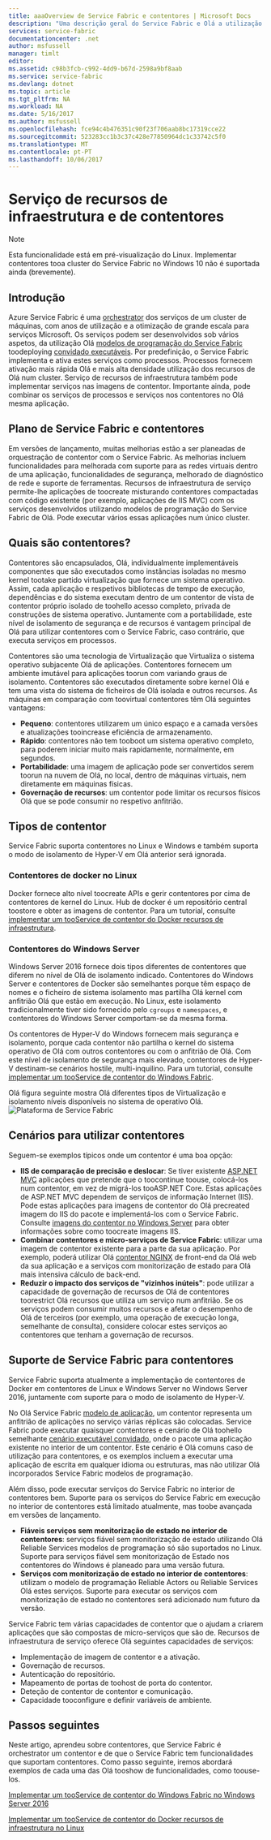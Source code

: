 ```yaml
---
title: aaaOverview de Service Fabric e contentores | Microsoft Docs
description: "Uma descrição geral do Service Fabric e Olá a utilização de aplicações de microsserviço toodeploy de contentores. Este artigo fornece uma descrição geral de como contentores podem ser utilizados e Olá capacidades disponíveis no Service Fabric."
services: service-fabric
documentationcenter: .net
author: msfussell
manager: timlt
editor: 
ms.assetid: c98b3fcb-c992-4dd9-b67d-2598a9bf8aab
ms.service: service-fabric
ms.devlang: dotnet
ms.topic: article
ms.tgt_pltfrm: NA
ms.workload: NA
ms.date: 5/16/2017
ms.author: msfussell
ms.openlocfilehash: fce94c4b476351c90f23f706aab8bc17319cce22
ms.sourcegitcommit: 523283cc1b3c37c428e77850964dc1c33742c5f0
ms.translationtype: MT
ms.contentlocale: pt-PT
ms.lasthandoff: 10/06/2017
---
```

# <a name="service-fabric-and-containers"></a>Serviço de recursos de infraestrutura e de contentores
> [!NOTE]
> Esta funcionalidade está em pré-visualização do Linux.  Implementar contentores tooa cluster do Service Fabric no Windows 10 não é suportada ainda (brevemente). 
>   

## <a name="introduction"></a>Introdução
Azure Service Fabric é uma [orchestrator](service-fabric-cluster-resource-manager-introduction.md) dos serviços de um cluster de máquinas, com anos de utilização e a otimização de grande escala para serviços Microsoft. Os serviços podem ser desenvolvidos sob vários aspetos, da utilização Olá [modelos de programação do Service Fabric](service-fabric-choose-framework.md) toodeploying [convidado executáveis](service-fabric-deploy-existing-app.md). Por predefinição, o Service Fabric implementa e ativa estes serviços como processos. Processos fornecem ativação mais rápida Olá e mais alta densidade utilização dos recursos de Olá num cluster. Serviço de recursos de infraestrutura também pode implementar serviços nas imagens de contentor. Importante ainda, pode combinar os serviços de processos e serviços nos contentores no Olá mesma aplicação. 

## <a name="containers-and-service-fabric-roadmap"></a>Plano de Service Fabric e contentores
Em versões de lançamento, muitas melhorias estão a ser planeadas de orquestração de contentor com o Service Fabric. As melhorias incluem funcionalidades para melhorada com suporte para as redes virtuais dentro de uma aplicação, funcionalidades de segurança, melhorado de diagnóstico de rede e suporte de ferramentas. Recursos de infraestrutura de serviço permite-lhe aplicações de toocreate misturando contentores compactadas com código existente (por exemplo, aplicações de IIS MVC) com os serviços desenvolvidos utilizando modelos de programação do Service Fabric de Olá.  Pode executar vários essas aplicações num único cluster. 

## <a name="what-are-containers"></a>Quais são contentores?
Contentores são encapsulados, Olá, individualmente implementáveis componentes que são executados como instâncias isoladas no mesmo kernel tootake partido virtualização que fornece um sistema operativo. Assim, cada aplicação e respetivos bibliotecas de tempo de execução, dependências e do sistema executam dentro de um contentor de vista de contentor próprio isolado de toohello acesso completo, privada de construções de sistema operativo. Juntamente com a portabilidade, este nível de isolamento de segurança e de recursos é vantagem principal de Olá para utilizar contentores com o Service Fabric, caso contrário, que executa serviços em processos.

Contentores são uma tecnologia de Virtualização que Virtualiza o sistema operativo subjacente Olá de aplicações. Contentores fornecem um ambiente imutável para aplicações toorun com variando graus de isolamento. Contentores são executados diretamente sobre kernel Olá e tem uma vista do sistema de ficheiros de Olá isolada e outros recursos. As máquinas em comparação com toovirtual contentores têm Olá seguintes vantagens:

* **Pequeno**: contentores utilizarem um único espaço e a camada versões e atualizações tooincrease eficiência de armazenamento.
* **Rápido**: contentores não tem tooboot um sistema operativo completo, para poderem iniciar muito mais rapidamente, normalmente, em segundos.
* **Portabilidade**: uma imagem de aplicação pode ser convertidos serem toorun na nuvem de Olá, no local, dentro de máquinas virtuais, nem diretamente em máquinas físicas.
* **Governação de recursos**: um contentor pode limitar os recursos físicos Olá que se pode consumir no respetivo anfitrião.

## <a name="container-types"></a>Tipos de contentor
Service Fabric suporta contentores no Linux e Windows e também suporta o modo de isolamento de Hyper-V em Olá anterior será ignorada. 

### <a name="docker-containers-on-linux"></a>Contentores de docker no Linux
Docker fornece alto nível toocreate APIs e gerir contentores por cima de contentores de kernel do Linux. Hub de docker é um repositório central toostore e obter as imagens de contentor.
Para um tutorial, consulte [implementar um tooService de contentor do Docker recursos de infraestrutura](service-fabric-get-started-containers-linux.md).

### <a name="windows-server-containers"></a>Contentores do Windows Server
Windows Server 2016 fornece dois tipos diferentes de contentores que diferem no nível de Olá de isolamento indicado. Contentores do Windows Server e contentores de Docker são semelhantes porque têm espaço de nomes e o ficheiro de sistema isolamento mas partilha Olá kernel com anfitrião Olá que estão em execução. No Linux, este isolamento tradicionalmente tiver sido fornecido pelo `cgroups` e `namespaces`, e contentores do Windows Server comportam-se da mesma forma.

Os contentores de Hyper-V do Windows fornecem mais segurança e isolamento, porque cada contentor não partilha o kernel do sistema operativo de Olá com outros contentores ou com o anfitrião de Olá. Com este nível de isolamento de segurança mais elevado, contentores de Hyper-V destinam-se cenários hostile, multi-inquilino.
Para um tutorial, consulte [implementar um tooService de contentor do Windows Fabric](service-fabric-get-started-containers.md).

Olá figura seguinte mostra Olá diferentes tipos de Virtualização e isolamento níveis disponíveis no sistema de operativo Olá.
![Plataforma de Service Fabric][Image1]

## <a name="scenarios-for-using-containers"></a>Cenários para utilizar contentores
Seguem-se exemplos típicos onde um contentor é uma boa opção:

* **IIS de comparação de precisão e deslocar**: Se tiver existente [ASP.NET MVC](https://www.asp.net/mvc) aplicações que pretende que o toocontinue toouse, colocá-los num contentor, em vez de migrá-los tooASP.NET Core. Estas aplicações de ASP.NET MVC dependem de serviços de informação Internet (IIS). Pode estas aplicações para imagens de contentor do Olá precreated imagem do IIS do pacote e implementá-los com o Service Fabric. Consulte [imagens do contentor no Windows Server](https://msdn.microsoft.com/virtualization/windowscontainers/quick_start/quick_start_images) para obter informações sobre como toocreate imagens IIS.
* **Combinar contentores e micro-serviços de Service Fabric**: utilizar uma imagem de contentor existente para a parte da sua aplicação. Por exemplo, poderá utilizar Olá [contentor NGINX](https://hub.docker.com/_/nginx/) de front-end da Olá web da sua aplicação e a serviços com monitorização de estado para Olá mais intensiva cálculo de back-end.
* **Reduzir o impacto dos serviços de "vizinhos inúteis"**: pode utilizar a capacidade de governação de recursos de Olá de contentores toorestrict Olá recursos que utiliza um serviço num anfitrião. Se os serviços podem consumir muitos recursos e afetar o desempenho de Olá de terceiros (por exemplo, uma operação de execução longa, semelhante de consulta), considere colocar estes serviços ao contentores que tenham a governação de recursos.

## <a name="service-fabric-support-for-containers"></a>Suporte de Service Fabric para contentores
Service Fabric suporta atualmente a implementação de contentores de Docker em contentores de Linux e Windows Server no Windows Server 2016, juntamente com suporte para o modo de isolamento de Hyper-V. 

No Olá Service Fabric [modelo de aplicação](service-fabric-application-model.md), um contentor representa um anfitrião de aplicações no serviço várias réplicas são colocadas. Service Fabric pode executar quaisquer contentores e cenário de Olá toohello semelhante [cenário executável convidado](service-fabric-deploy-existing-app.md), onde o pacote uma aplicação existente no interior de um contentor. Este cenário é Olá comuns caso de utilização para contentores, e os exemplos incluem a executar uma aplicação de escrita em qualquer idioma ou estruturas, mas não utilizar Olá incorporados Service Fabric modelos de programação.

Além disso, pode executar serviços do Service Fabric no interior de contentores bem. Suporte para os serviços do Service Fabric em execução no interior de contentores está limitado atualmente, mas toobe avançada em versões de lançamento.

* **Fiáveis serviços sem monitorização de estado no interior de contentores**: serviços fiável sem monitorização de estado utilizando Olá Reliable Services modelos de programação só são suportados no Linux. Suporte para serviços fiável sem monitorização de Estado nos contentores do Windows é planeado para uma versão futura.
* **Serviços com monitorização de estado no interior de contentores**: utilizam o modelo de programação Reliable Actors ou Reliable Services Olá estes serviços. Suporte para executar os serviços com monitorização de estado no contentores será adicionado num futuro da versão.

Service Fabric tem várias capacidades de contentor que o ajudam a criarem aplicações que são compostas de micro-serviços que são de. Recursos de infraestrutura de serviço oferece Olá seguintes capacidades de serviços:

* Implementação de imagem de contentor e a ativação.
* Governação de recursos.
* Autenticação do repositório.
* Mapeamento de portas de toohost de porta do contentor.
* Deteção de contentor de contentor e comunicação.
* Capacidade tooconfigure e definir variáveis de ambiente.

## <a name="next-steps"></a>Passos seguintes
Neste artigo, aprendeu sobre contentores, que Service Fabric é orchestrator um contentor e de que o Service Fabric tem funcionalidades que suportam contentores. Como passo seguinte, iremos abordará exemplos de cada uma das Olá tooshow de funcionalidades, como toouse-los.

[Implementar um tooService de contentor do Windows Fabric no Windows Server 2016](service-fabric-get-started-containers.md)

[Implementar um tooService de contentor do Docker recursos de infraestrutura no Linux](service-fabric-get-started-containers-linux.md)

[Image1]: media/service-fabric-containers/Service-Fabric-Types-of-Isolation.png
